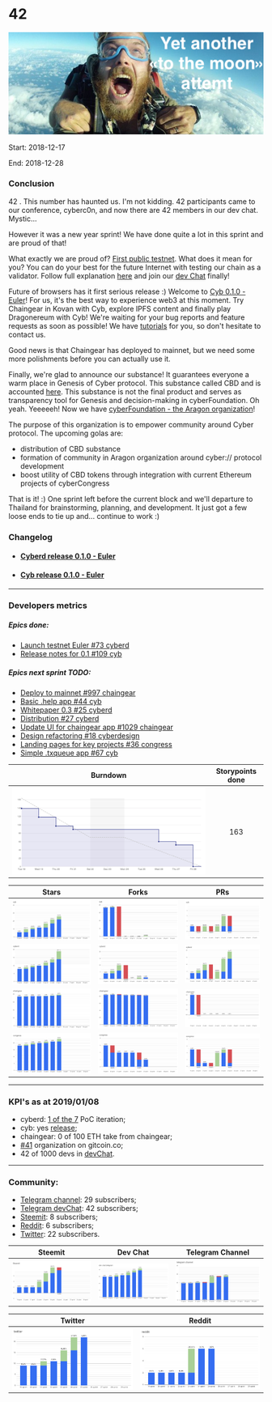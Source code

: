# 42

![pic](pic.png)

Start: 2018-12-17

End: 2018-12-28

### Сonclusion

42 . This number has haunted us. I'm not kidding. 42 participants came to our conference, cyberc0n, and now there are 42 members in our dev chat. Mystic...

However it was a new year sprint! We have done quite a lot in this sprint and are proud of that!

What exactly we are proud of? [First public testnet](https://github.com/cybercongress/cyberd/releases/tag/0.1.0). What does it mean for you? You can do your best for the future Internet with testing our chain as a validator. Follow full explanation [here](https://github.com/cybercongress/cyberd/blob/master/docs/run_validator.md) and join our [dev Chat](https://t.me/fuckgoogle) finally!

Future of browsers has it first serious release :) Welcome to [Cyb 0.1.0 - Euler](https://github.com/cybercongress/cyberd/releases)! For us, it's the best way to experience web3 at this moment. Try Chaingear in Kovan with Cyb, explore IPFS content and finally play Dragonereum with Cyb! We're waiting for your bug reports and feature requests as soon as possible! We have [tutorials](https://steemit.com/web3/@savetheales/how-to-open-ipfs-link-using-cyb) for you, so don't hesitate to contact us.

Good news is that Chaingear has deployed to mainnet, but we need some more polishments before you can actually use it.

Finally, we're glad to announce our substance! It guarantees everyone a warm place in Genesis of Cyber protocol. This substance called CBD and is accounted [here](https://etherscan.io/token/0x136c1121f21c29415d8cd71f8bb140c7ff187033#balances). This substance is not the final product and serves as transparency tool for Genesis and decision-making in cyberFoundation. Oh yeah. Yeeeeeh! Now we have [cyberFoundation - the Aragon organization](https://mainnet.aragon.org/#/cyberfoundation.aragonid.eth/0xf4d85b5a1650a335b30072d178f6dcb611f05a3e)!

The purpose of this organization is to empower community around Cyber protocol. The upcoming golas are:
- distribution of CBD substance
- formation of community in Aragon organization around cyber:// protocol development
- boost utility of CBD tokens through integration with current Ethereum projects of cyberCongress

That is it! :) One sprint left before the current block and we'll departure to Thailand for brainstorming, planning, and development. It just got a few loose ends to tie up and... continue to work :)

### Changelog
 - #### [Cyberd release 0.1.0 - Euler](https://github.com/cybercongress/cyberd/releases/tag/v0.1.0)
 - #### [Cyb release 0.1.0 - Euler](https://github.com/cybercongress/cyb/releases/tag/v0.1.0)

 ---
### Developers metrics
##### Epics done:
- [Launch testnet Euler #73 cyberd](https://github.com/cybercongress/cyberd/issues/73)
- [Release notes for 0.1 #109 cyb](https://github.com/cybercongress/cyb/issues/109)

##### Epics next sprint TODO:
- [Deploy to mainnet #997 chaingear](https://github.com/cybercongress/chaingear/issues/997)
- [Basic .help app #44 cyb](https://github.com/cybercongress/cyb/issues/44)
- [Whitepaper 0.3 #25 cyberd](https://github.com/cybercongress/cyberd/issues/25)
- [Distribution #27 cyberd](https://github.com/cybercongress/cyberd/issues/27)
- [Update UI for chaingear app #1029 chaingear](https://github.com/cybercongress/chaingear/issues/1029)
- [Design refactoring #18 cyberdesign](https://github.com/cybercongress/cyberdesign/issues/18)
- [Landing pages for key projects #36 congress](https://github.com/cybercongress/congress/issues/36)
- [Simple .txqueue app #67 cyb](https://github.com/cybercongress/cyb/issues/67)


Burndown | Storypoints done
:---: | :---:
![burndown-report](BD.png) | 163

Stars | Forks | PRs
:---: | :---: |:---:
![stars](cyb-stars.png) |![forks](cyb-forks.png) |![PRs](cyb-PRs.png)
![stars](cyberd-stars.png) |![forks](cyberd-forks.png) |![PRs](cyberd-PRs.png)
![stars](chaingear-stars.png) |![forks](chaingear-forks.png) |![PRs](chaingear-PRs.png)
![stars](congress-stars.png) |![forks](congress-forks.png) |![PRs](congress-PRs.png)

---

### KPI's as at 2019/01/08
- cyberd: [1 of the 7](https://github.com/cybercongress/cyberd/blob/master/CHANGELOG.md#010-2019-01-03) PoC iteration;
- cyb: yes [release](https://github.com/cybercongress/cyb/releases/tag/v0.1.0);
- chaingear: 0 of 100 ETH take from chaingear;
- [#41](https://gitcoin.co/profile/cybercongress) organization on gitcoin.co;
- 42 of 1000 devs in [devChat](https://t.me/fuckgoogle).

---

### Community:

- [Telegram channel](https://t.me/cybercongress): 29 subscribers;
- [Telegram devChat](https://t.me/fuckgoogle): 42 subscribers;
- [Steemit](https://steemit.com/@cybercongress): 8 subscribers;
- [Reddit](https://www.reddit.com/r/cybercongress): 6 subscribers;
- [Twitter](https://twitter.com/cyber_devs): 22 subscribers.

Steemit | Dev Chat | Telegram Channel
:---: | :---: |:---:
![stemmit](steemit.png) |![devchat](devChat.png) |![telegram](telegram.png)

Twitter | Reddit
:---:|:---:|
![twitter](twitter.png)|![reddit](reddit.png)
